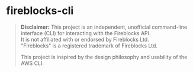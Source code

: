 # fireblocks-cli

> **Disclaimer:** This project is an independent, unofficial command-line interface (CLI) for interacting with the Fireblocks API.  
> It is not affiliated with or endorsed by Fireblocks Ltd.  
> "Fireblocks" is a registered trademark of Fireblocks Ltd.  
>
> This project is inspired by the design philosophy and usability of the AWS CLI.

